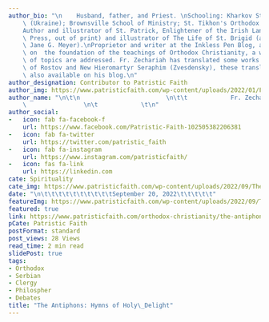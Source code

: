 ```yaml
---
author_bio: "\n    Husband, father, and Priest. \nSchooling: Kharkov State University\
    \ (Ukraine); Brownsville School of Ministry; St. Tikhon's Orthodox Seminary (M.Div.).\n\
    Author and illustrator of St. Patrick, Enlightener of the Irish Lands (Conciliar\
    \ Press, out of print) and illustrator of The Life of St. Brigid (authored by\
    \ Jane G. Meyer).\nProprietor and writer at the Inkless Pen Blog, at which, based\
    \ on  the foundation of the teachings of Orthodox Christianity, a wide variety\
    \ of topics are addressed. Fr. Zechariah has translated some works by St. Dimitry\
    \ of Rostov and New Hieromartyr Seraphim (Zvesdensky), these translations are\
    \ also available on his blog.\n"
author_designation: Contributor to Patristic Faith
author_img: https://www.patristicfaith.com/wp-content/uploads/2022/01/Fr.-Zechariah-Lynch-150x150.png
author_name: "\n\t\n                        \n\t\t            Fr. Zechariah Lynch\
    \                \n\t            \t\n"
author_social:
-   icon: fab fa-facebook-f
    url: https://www.facebook.com/Patristic-Faith-102505382206381
-   icon: fab fa-twitter
    url: https://twitter.com/patristic_faith
-   icon: fab fa-instagram
    url: https://www.instagram.com/patristicfaith/
-   icon: fas fa-link
    url: https://linkedin.com
cate: Spirituality
cate_img: https://www.patristicfaith.com/wp-content/uploads/2022/09/The-Antiphons-Hymns-of-Holy-Delight.png
date: "\n\t\t\t\t\t\t\t\t\t\tSeptember 20, 2022\t\t\t\t\t"
featureImg: https://www.patristicfaith.com/wp-content/uploads/2022/09/The-Antiphons-Hymns-of-Holy-Delight.png
featured: true
link: https://www.patristicfaith.com/orthodox-christianity/the-antiphons-hymns-of-holy-delight/
pCate: Patristic Faith
postFormat: standard
post_views: 28 Views
read_time: 2 min read
slidePost: true
tags:
- Orthodox
- Serbian
- Clergy
- Philospher
- Debates
title: "The Antiphons: Hymns of Holy\_Delight"
---
```

